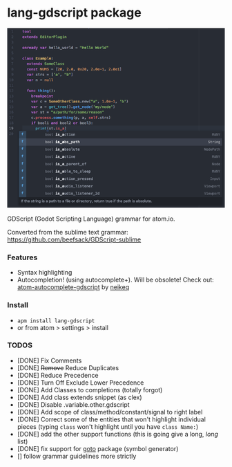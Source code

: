 # lang-gdscript package

![](https://raw.githubusercontent.com/IndicaInkwell/language-gdscript/master/lang-gdscript-demo.png)

GDScript (Godot Scripting Language) grammar for atom.io.

Converted from the sublime text grammar: https://github.com/beefsack/GDScript-sublime

### Features

- Syntax highlighting
- Autocompletion! (using autocomplete+). Will be obsolete! Check out: [atom-autocomplete-gdscript](https://atom.io/packages/autocomplete-gdscript) by [neikeq](https://github.com/neikeq/atom-autocomplete-gdscript)

### Install

- `apm install lang-gdscript`
- or from atom > settings > install

### TODOS

- [DONE] Fix Comments
- [DONE] ~~Remove~~ Reduce Duplicates
- [DONE] Reduce Precedence
- [DONE] Turn Off Exclude Lower Precedence
- [DONE] Add Classes to completions (totally forgot)
- [DONE] Add class extends snippet (as clex)
- [DONE] Disable .variable.other.gdscript
- [DONE] Add scope of class/method/constant/signal to right label
- [DONE] Correct some of the entities that won't highlight individual pieces (typing `class` won't highlight until you have `class Name:`)
- [DONE] add the other support functions (this is going give a long, *long* list)
- [DONE] fix support for [goto](https://atom.io/packages/goto) package (symbol generator)
- [] follow grammar guidelines more strictly
